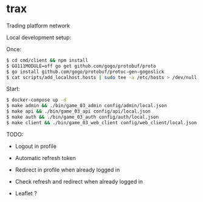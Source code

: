 # trax

Trading platform network

Local development setup:

Once:

```sh
$ cd cmd/client && npm install
$ GO111MODULE=off go get github.com/gogo/protobuf/proto
$ go install github.com/gogo/protobuf/protoc-gen-gogoslick
$ cat scripts/add_localhost.hosts | sudo tee -a /etc/hosts > /dev/null
```

Start:

```sh
$ docker-compose up -d
$ make admin && ./bin/game_03_admin config/admin/local.json
$ make api && ./bin/game_03_api config/api/local.json
$ make auth && ./bin/game_03_auth config/auth/local.json
$ make client && ./bin/game_03_web_client config/web_client/local.json
```

TODO:

- Logout in profile

- Automatic refresh token

- Redirect in profile when already logged in

- Check refresh and redirect when already logged in

- Leaflet ?
